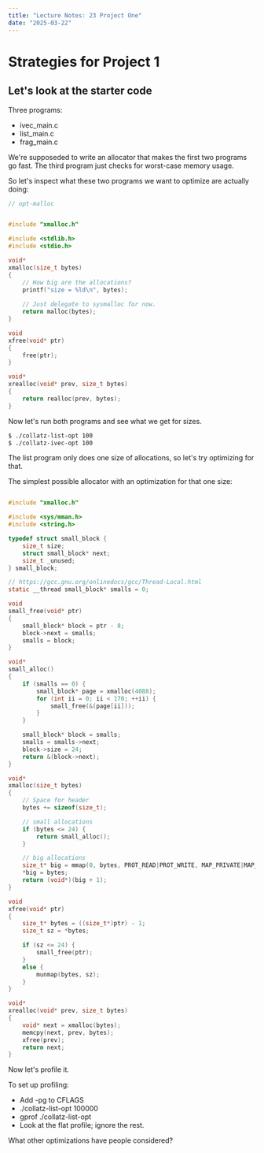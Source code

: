 ```yaml
---
title: "Lecture Notes: 23 Project One"
date: "2025-03-22"
---
```



# Strategies for Project 1

## Let's look at the starter code

Three programs:

 - ivec_main.c
 - list_main.c
 - frag_main.c

We're supposeded to write an allocator that makes the first two programs
go fast. The third program just checks for worst-case memory usage.

So let's inspect what these two programs we want to optimize are actually doing:

```C
// opt-malloc


#include "xmalloc.h"

#include <stdlib.h>
#include <stdio.h>

void*
xmalloc(size_t bytes)
{
    // How big are the allocations?
    printf("size = %ld\n", bytes);
    
    // Just delegate to sysmalloc for now.
    return malloc(bytes);
}

void
xfree(void* ptr)
{
    free(ptr);
}

void*
xrealloc(void* prev, size_t bytes)
{
    return realloc(prev, bytes);
}
```

Now let's run both programs and see what we get for sizes.

```bash
$ ./collatz-list-opt 100
$ ./collatz-ivec-opt 100
```

The list program only does one size of allocations, so let's try
optimizing for that.

The simplest possible allocator with an optimization for that one size:

```C

#include "xmalloc.h"

#include <sys/mman.h>
#include <string.h>

typedef struct small_block {
    size_t size;
    struct small_block* next;
    size_t _unused;
} small_block;

// https://gcc.gnu.org/onlinedocs/gcc/Thread-Local.html
static __thread small_block* smalls = 0;

void
small_free(void* ptr)
{
    small_block* block = ptr - 8;
    block->next = smalls;
    smalls = block;
}

void*
small_alloc()
{
    if (smalls == 0) {
        small_block* page = xmalloc(4088);
        for (int ii = 0; ii < 170; ++ii) {
            small_free(&(page[ii]));
        }
    }

    small_block* block = smalls;
    smalls = smalls->next;
    block->size = 24;
    return &(block->next);
}

void*
xmalloc(size_t bytes)
{
    // Space for header
    bytes += sizeof(size_t);

    // small allocations
    if (bytes <= 24) {
        return small_alloc();
    }

    // big allocations
    size_t* big = mmap(0, bytes, PROT_READ|PROT_WRITE, MAP_PRIVATE|MAP_ANONYMOUS, -1, 0);
    *big = bytes;
    return (void*)(big + 1);
}

void
xfree(void* ptr)
{
    size_t* bytes = ((size_t*)ptr) - 1;
    size_t sz = *bytes;

    if (sz <= 24) {
        small_free(ptr);
    }
    else {
        munmap(bytes, sz);
    }
}

void*
xrealloc(void* prev, size_t bytes)
{
    void* next = xmalloc(bytes);
    memcpy(next, prev, bytes);
    xfree(prev);
    return next;
}
```

Now let's profile it.

To set up profiling:

 - Add -pg to CFLAGS
 - ./collatz-list-opt 100000
 - gprof ./collatz-list-opt 
 - Look at the flat profile; ignore the rest.

What other optimizations have people considered?
